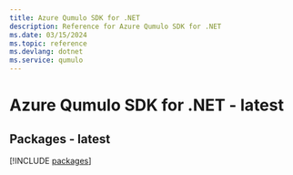 ```yaml
---
title: Azure Qumulo SDK for .NET
description: Reference for Azure Qumulo SDK for .NET
ms.date: 03/15/2024
ms.topic: reference
ms.devlang: dotnet
ms.service: qumulo
---
```

# Azure Qumulo SDK for .NET - latest
## Packages - latest
[!INCLUDE [packages](qumulo-index.md)]